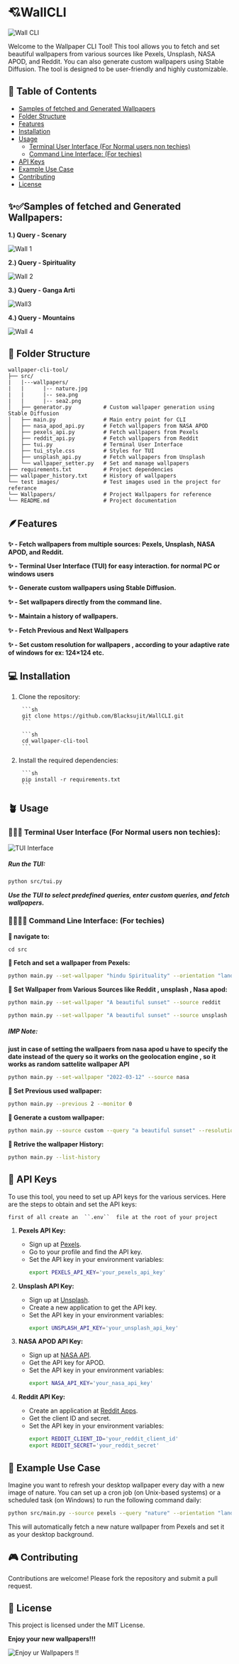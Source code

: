 # 💘WallCLI

![Wall CLI](testimages/webgl_02.gif)

Welcome to the Wallpaper CLI Tool! This tool allows you to fetch and set beautiful wallpapers from various sources like Pexels, Unsplash, NASA APOD, and Reddit. You can also generate custom wallpapers using Stable Diffusion. The tool is designed to be user-friendly and highly customizable.

## 📑 Table of Contents

- [Samples of fetched and Generated Wallpapers](#-samples-of-fetched-and-generated-wallpapers)
- [Folder Structure](#-folder-structure)
- [Features](#-features)
- [Installation](#-installation)
- [Usage](#-usage)
    - [Terminal User Interface (For Normal users non techies)](#-terminal-user-interface-for-normal-users-non-techies)
    - [Command Line Interface: (For techies)](#-command-line-interface-for-techies)
- [API Keys](#-api-keys)
- [Example Use Case](#-example-use-case)
- [Contributing](#-contributing)
- [License](#-license)

## ✨✅Samples of fetched and Generated Wallpapers:

**1.) Query - Scenary**

![Wall 1](src/wallpapers/city_night_2.jpg)

**2.) Query - Spirituality**

![Wall 2](src/wallpapers/ganga_arti_2.jpg)

**3.) Query - Ganga Arti**

![Wall3](src/wallpapers/hindu_spirituality_1.jpg)

**4.) Query - Mountains**

![Wall 4](src/wallpapers/mountains_2.jpg)

## 📂 Folder Structure

```
wallpaper-cli-tool/
├── src/
|   |---wallpapers/
|   |      |-- nature.jpg 
|   |      |-- sea.png 
|   |      |-- sea2.png 
│   ├── generator.py          # Custom wallpaper generation using Stable Diffusion
│   ├── main.py               # Main entry point for CLI
│   ├── nasa_apod_api.py      # Fetch wallpapers from NASA APOD
│   ├── pexels_api.py         # Fetch wallpapers from Pexels
│   ├── reddit_api.py         # Fetch wallpapers from Reddit
│   ├── tui.py                # Terminal User Interface
│   ├── tui_style.css         # Styles for TUI
│   ├── unsplash_api.py       # Fetch wallpapers from Unsplash
│   └── wallpaper_setter.py   # Set and manage wallpapers
├── requirements.txt          # Project dependencies
├── wallpaper_history.txt     # History of wallpapers
└── test images/              # Test images used in the project for referance
└── Wallpapers/               # Project Wallpapers for reference
└── README.md                 # Project documentation
```

## 🪶Features

**✨ - Fetch wallpapers from multiple sources: Pexels, Unsplash, NASA APOD, and Reddit.**

**✨ - Terminal User Interface (TUI) for easy interaction. for normal PC or windows users**

**✨ - Generate custom wallpapers using Stable Diffusion.**

**✨ - Set wallpapers directly from the command line.**

**✨ - Maintain a history of wallpapers.**

**✨ - Fetch Previous and Next Wallpapers**

**✨ - Set custom resolution for wallpapers , according to your adaptive rate of windows for ex: 124×124 etc.**

## 💻 Installation

1. Clone the repository:

        ```sh
        git clone https://github.com/Blacksujit/WallCLI.git
        ```

        ```sh
        cd wallpaper-cli-tool
        ```

2. Install the required dependencies:

        ```sh
        pip install -r requirements.txt
        ```

## 🪴 Usage

### 🧑‍🔧🦾 Terminal User Interface (For Normal users non techies):

![TUI Interface](image-1.png)

##### **Run the TUI:**

```sh
python src/tui.py
```

***Use the TUI to select predefined queries, enter custom queries, and fetch wallpapers.***

### 🧑‍💻👩‍💻 Command Line Interface: (For techies)

**🫴 navigate to:**

```
cd src
```

**🫴 Fetch and set a wallpaper from Pexels:**

```sh
python main.py --set-wallpaper "hindu Spirituality" --orientation "landscape" --resolution "1920x1080" --monitor 0
```

**🫴 Set Wallpaper from Various Sources like Reddit , unsplash , Nasa apod:**

```sh
python main.py --set-wallpaper "A beautiful sunset" --source reddit
```

```sh
python main.py --set-wallpaper "A beautiful sunset" --source unsplash
```

##### IMP Note: 

**just in case of setting the wallpaers from nasa apod u have to specify the date instead of the query so it works on the geolocation engine , so it works as random sattelite wallpaper API**

```sh
python main.py --set-wallpaper "2022-03-12" --source nasa
```

**🫴 Set Previous used wallpaper:**

```sh
python main.py --previous 2 --monitor 0
```

**🫴 Generate a custom wallpaper:**

```sh
python main.py --source custom --query "a beautiful sunset" --resolution "1024x1024"
```

**🫴 Retrive the wallpaper History:**

```sh
python main.py --list-history
```

## 🔑 API Keys

To use this tool, you need to set up API keys for the various services. Here are the steps to obtain and set the API keys:

`first of all create an  ``.env``  file at the root of your project`

1. **Pexels API Key:**
    - Sign up at [Pexels](https://www.pexels.com/api/).
    - Go to your profile and find the API key.
    - Set the API key in your environment variables:
        ```sh
        export PEXELS_API_KEY='your_pexels_api_key'
        ```

2. **Unsplash API Key:**
    - Sign up at [Unsplash](https://unsplash.com/developers).
    - Create a new application to get the API key.
    - Set the API key in your environment variables:
        ```sh
        export UNSPLASH_API_KEY='your_unsplash_api_key'
        ```

3. **NASA APOD API Key:**
    - Sign up at [NASA API](https://api.nasa.gov/).
    - Get the API key for APOD.
    - Set the API key in your environment variables:
        ```sh
        export NASA_API_KEY='your_nasa_api_key'
        ```

4. **Reddit API Key:**
    - Create an application at [Reddit Apps](https://www.reddit.com/prefs/apps).
    - Get the client ID and secret.
    - Set the API key in your environment variables:
        ```sh
        export REDDIT_CLIENT_ID='your_reddit_client_id'
        export REDDIT_SECRET='your_reddit_secret'
        ```

## 🌱 Example Use Case

Imagine you want to refresh your desktop wallpaper every day with a new image of nature. You can set up a cron job (on Unix-based systems) or a scheduled task (on Windows) to run the following command daily:

```sh
python src/main.py --source pexels --query "nature" --orientation "landscape" --resolution "1920x1080"
```

This will automatically fetch a new nature wallpaper from Pexels and set it as your desktop background.

## 🎮 Contributing

Contributions are welcome! Please fork the repository and submit a pull request.

## 🪪 License

This project is licensed under the MIT License.

**Enjoy your new wallpapers!!!**

![Enjoy ur Wallpapers !!](testimages/33e1bf10-174b-47ab-bae1-a77b544b7ce7.jpg)